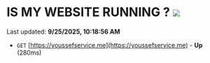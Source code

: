 # IS MY WEBSITE RUNNING ? [![](https://img.shields.io/static/v1?label=Sponsor&message=%E2%9D%A4&logo=GitHub&color=%23fe8e86)](https://github.com/sponsors/Youssef-Lehmam)

Last updated: **9/25/2025, 10:18:56 AM**

- `GET` [https://youssefservice.me](https://youssefservice.me) - **Up** (280ms)
